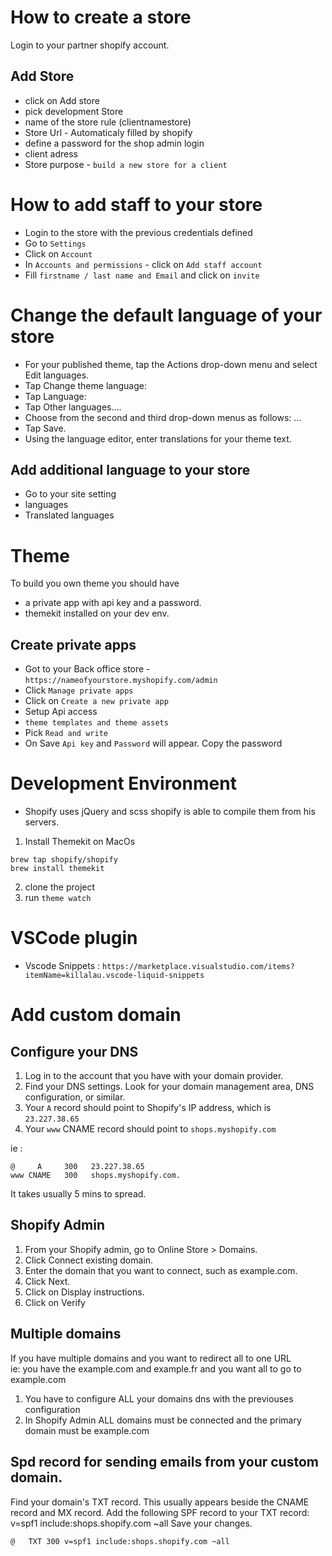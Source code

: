 # How to create a store

 Login to your partner shopify account.

## Add Store

* click on Add store
* pick development Store
* name of the store rule (clientnamestore)
* Store Url - Automaticaly filled by shopify
* define a password for the shop admin login
* client adress
* Store purpose - `build a new store for a client`

# How to add staff to your store

* Login to the store with the previous credentials defined
* Go to `Settings`
* Click on `Account`
* In `Accounts and permissions` - click on `Add staff account`
* Fill `firstname / last name and Email` and click on `invite`

# Change the default language of your store

* For your published theme, tap the Actions drop-down menu and select Edit languages.
* Tap Change theme language:
* Tap Language:
* Tap Other languages....
* Choose from the second and third drop-down menus as follows: ...
* Tap Save.
* Using the language editor, enter translations for your theme text.

## Add additional language to your store

* Go to your site setting
* languages
* Translated languages

# Theme

To build you own theme you should have
* a private app with api key and a password.
* themekit installed on your dev env.

## Create private apps

* Got to your Back office store - `https://nameofyourstore.myshopify.com/admin`
* Click `Manage private apps`
* Click on `Create a new private app`
* Setup Api access
*  `theme templates and theme assets`
* Pick `Read and write`
* On Save `Api key` and `Password` will appear. Copy the password


# Development Environment
- Shopify uses jQuery and scss shopify is able to compile them from his servers.

1. Install Themekit on MacOs
```
brew tap shopify/shopify
brew install themekit
```
2. clone the project
3. run ```theme watch```

# VSCode plugin
- Vscode Snippets : `https://marketplace.visualstudio.com/items?itemName=killalau.vscode-liquid-snippets`


# Add custom domain

## Configure your DNS

1. Log in to the account that you have with your domain provider.
1. Find your DNS settings. Look for your domain management area, DNS configuration, or similar.
1. Your `A` record should point to Shopify's IP address, which is `23.227.38.65`
1. Your `www` CNAME record should point to `shops.myshopify.com`

ie :
```dns
@	  A	    300	  23.227.38.65
www	CNAME	300	  shops.myshopify.com.
```

It takes usually 5 mins to spread.

## Shopify Admin

1. From your Shopify admin, go to Online Store > Domains.
1. Click Connect existing domain.
1. Enter the domain that you want to connect, such as example.com.
1. Click Next.
1. Click on Display instructions.
1. Click on Verify

## Multiple domains

If you have multiple domains and you want to redirect all to one URL  
ie: you have the example.com and example.fr and you want all to go to example.com

1. You have to configure ALL your domains dns with the previouses configuration
1. In Shopify Admin ALL domains must be connected and the primary domain must be example.com

## Spd record for sending emails from your custom domain.

Find your domain's TXT record. This usually appears beside the CNAME record and MX record.
Add the following SPF record to your TXT record: v=spf1 include:shops.shopify.com ~all
Save your changes.

```dns
@	TXT	300	v=spf1 include:shops.shopify.com ~all
```